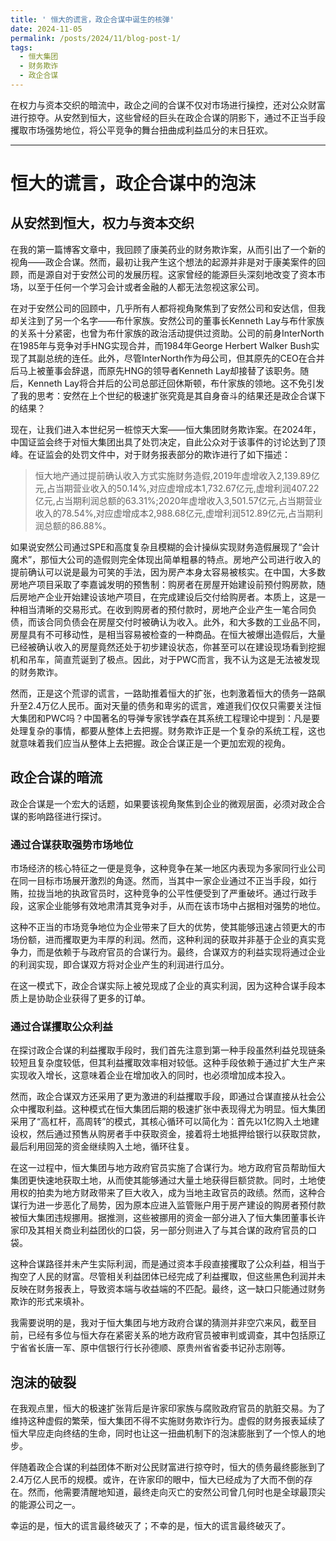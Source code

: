 ```yaml
---
title: ' 恒大的谎言，政企合谋中诞生的核弹'
date: 2024-11-05
permalink: /posts/2024/11/blog-post-1/
tags:
  - 恒大集团
  - 财务欺诈
  - 政企合谋
---
```


在权力与资本交织的暗流中，政企之间的合谋不仅对市场进行操控，还对公众财富进行掠夺。从安然到恒大，这些曾经的巨头在政企合谋的阴影下，通过不正当手段攫取市场强势地位，将公平竞争的舞台扭曲成利益瓜分的末日狂欢。

------

# 恒大的谎言，政企合谋中的泡沫

## 从安然到恒大，权力与资本交织

在我的第一篇博客文章中，我回顾了康美药业的财务欺诈案，从而引出了一个新的视角——政企合谋。然而，最初让我产生这个想法的起源并非是对于康美案件的回顾，而是源自对于安然公司的发展历程。这家曾经的能源巨头深刻地改变了资本市场，以至于任何一个学习会计或者金融的人都无法忽视这家公司。



在对于安然公司的回顾中，几乎所有人都将视角聚焦到了安然公司和安达信，但我却关注到了另一个名字——布什家族。安然公司的董事长Kenneth Lay与布什家族的关系十分紧密，也曾为布什家族的政治活动提供过资助。公司的前身InterNorth在1985年与竞争对手HNG实现合并，而1984年George Herbert Walker Bush实现了其副总统的连任。此外，尽管InterNorth作为母公司，但其原先的CEO在合并后马上被董事会辞退，而原先HNG的领导者Kenneth Lay却接替了该职务。随后，Kenneth Lay将合并后的公司总部迁回休斯顿，布什家族的领地。这不免引发了我的思考：安然在上个世纪的极速扩张究竟是其自身奋斗的结果还是政企合谋下的结果？



现在，让我们进入本世纪另一桩惊天大案——恒大集团财务欺诈案。在2024年，中国证监会终于对恒大集团出具了处罚决定，自此公众对于该事件的讨论达到了顶峰。在证监会的处罚文件中，对于财务报表部分的欺诈进行了如下描述：

> 恒大地产通过提前确认收入方式实施财务造假,2019年虚增收入2,139.89亿元,占当期营业收入的50.14%,对应虚增成本1,732.67亿元,虚增利润407.22亿元,占当期利润总额的63.31%;2020年虚增收入3,501.57亿元,占当期营业收入的78.54%,对应虚增成本2,988.68亿元,虚增利润512.89亿元,占当期利润总额的86.88%。

如果说安然公司通过SPE和高度复杂且模糊的会计操纵实现财务造假展现了“会计魔术”，那恒大公司的造假则完全体现出简单粗暴的特点。房地产公司进行收入的提前确认可以说是最为可笑的手法，因为房产本身太容易被核实。在中国，大多数房地产项目采取了李嘉诚发明的预售制：购房者在房屋开始建设前预付购房款，随后房地产企业开始建设该地产项目，在完成建设后交付给购房者。本质上，这是一种相当清晰的交易形式。在收到购房者的预付款时，房地产企业产生一笔合同负债，而该合同负债会在房屋交付时被确认为收入。此外，和大多数的工业品不同，房屋具有不可移动性，是相当容易被检查的一种商品。在恒大被爆出造假后，大量已经被确认收入的房屋竟然还处于初步建设状态，你甚至可以在建设现场看到挖掘机和吊车，简直荒诞到了极点。因此，对于PWC而言，我不认为这是无法被发现的财务欺诈。



然而，正是这个荒谬的谎言，一路助推着恒大的扩张，也刺激着恒大的债务一路飙升至2.4万亿人民币。面对天量的债务和卑劣的谎言，难道我们仅仅只需要关注恒大集团和PWC吗？中国著名的导弹专家钱学森在其系统工程理论中提到：凡是要处理复杂的事情，都要从整体上去把握。财务欺诈正是一个复杂的系统工程，这也就意味着我们应当从整体上去把握。政企合谋正是一个更加宏观的视角。



## 政企合谋的暗流

政企合谋是一个宏大的话题，如果要该视角聚焦到企业的微观层面，必须对政企合谋的影响路径进行探讨。



### 通过合谋获取强势市场地位

市场经济的核心特征之一便是竞争，这种竞争在某一地区内表现为多家同行业公司在同一目标市场展开激烈的角逐。然而，当其中一家企业通过不正当手段，如行贿，拉拢当地的执政官员时，这种竞争的公平性便受到了严重破坏。通过行政手段，这家企业能够有效地肃清其竞争对手，从而在该市场中占据相对强势的地位。



这种不正当的市场竞争地位为企业带来了巨大的优势，使其能够迅速占领更大的市场份额，进而攫取更为丰厚的利润。然而，这种利润的获取并非基于企业的真实竞争力，而是依赖于与政府官员的合谋行为。最终，合谋双方的利益实现将通过企业的利润实现，即合谋双方将对企业产生的利润进行瓜分。



在这一模式下，政企合谋实际上被兑现成了企业的真实利润，因为这种合谋手段本质上是协助企业获得了更多的订单。



### 通过合谋攫取公众利益

在探讨政企合谋的利益攫取手段时，我们首先注意到第一种手段虽然利益兑现链条较短且复杂度较低，但其利益攫取效率相对较低。这种手段依赖于通过扩大生产来实现收入增长，这意味着企业在增加收入的同时，也必须增加成本投入。



然而，政企合谋双方还采用了更为激进的利益攫取手段，即通过合谋直接从社会公众中攫取利益。这种模式在恒大集团后期的极速扩张中表现得尤为明显。恒大集团采用了“高杠杆，高周转”的模式，其核心循环可以简化为：首先以1亿购入土地建设权，然后通过预售从购房者手中获取资金，接着将土地抵押给银行以获取贷款，最后利用回笼的资金继续购入土地，循环往复。



在这一过程中，恒大集团与地方政府官员实施了合谋行为。地方政府官员帮助恒大集团更快速地获取土地，从而使其能够通过大量土地获得巨额贷款。同时，土地使用权的拍卖为地方财政带来了巨大收入，成为当地主政官员的政绩。然而，这种合谋行为进一步恶化了局势，因为原本应进入监管账户用于房产建设的购房者预付款被恒大集团违规挪用。据推测，这些被挪用的资金一部分进入了恒大集团董事长许家印及其相关商业利益团伙的口袋，另一部分则进入了与其合谋的政府官员的口袋。



这种合谋路径并未产生实际利润，而是通过资本手段直接攫取了公众利益，相当于掏空了人民的财富。尽管相关利益团体已经完成了利益攫取，但这些黑色利润并未反映在财务报表上，导致资本端与收益端的不匹配。最终，这一缺口只能通过财务欺诈的形式来填补。



我需要说明的是，我对于恒大集团与地方政府合谋的猜测并非空穴来风，截至目前，已经有多位与恒大存在紧密关系的地方政府官员被审判或调查，其中包括原辽宁省省长唐一军、原中信银行行长孙德顺、原贵州省省委书记孙志刚等。



## 泡沫的破裂

在我观点里，恒大的极速扩张背后是许家印家族与腐败政府官员的肮脏交易。为了维持这种虚假的繁荣，恒大集团不得不实施财务欺诈行为。虚假的财务报表延续了恒大早应走向终结的生命，同时也让这一扭曲机制下的泡沫膨胀到了一个惊人的地步。



伴随着政企合谋的利益团体不断对公民财富进行掠夺时，恒大的债务最终膨胀到了2.4万亿人民币的规模。或许，在许家印的眼中，恒大已经成为了大而不倒的存在。然而，他需要清醒地知道，最终走向灭亡的安然公司曾几何时也是全球最顶尖的能源公司之一。



幸运的是，恒大的谎言最终破灭了；不幸的是，恒大的谎言最终破灭了。
